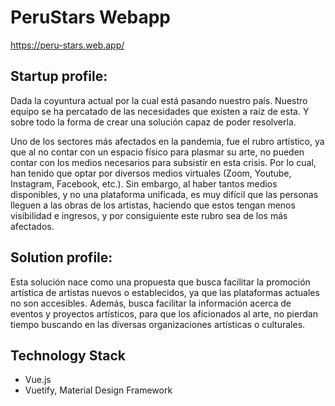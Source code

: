 # PeruStars Webapp
https://peru-stars.web.app/

## Startup profile:
Dada la coyuntura actual por la cual está pasando nuestro país. Nuestro equipo se ha percatado de las necesidades que existen a raíz de esta. Y sobre todo la forma de crear una solución capaz de poder resolverla.

Uno de los sectores más afectados en la pandemia, fue el rubro artístico, ya que al no contar con un espacio físico para plasmar su arte, no pueden contar con los medios necesarios para subsistir en esta crisis. Por lo cual, han tenido que optar por diversos medios virtuales (Zoom, Youtube, Instagram, Facebook, etc.). Sin embargo, al haber tantos medios disponibles, y no una plataforma unificada, es muy difícil que las personas lleguen a las obras de los artistas, haciendo que estos tengan menos visibilidad e ingresos, y por consiguiente este rubro sea de los más afectados.

## Solution profile:
Esta solución nace como una propuesta que busca facilitar la promoción artística de artistas nuevos o establecidos, ya que las plataformas actuales no son accesibles. Además, busca facilitar la información acerca de eventos y proyectos artísticos, para que los aficionados al arte, no pierdan tiempo buscando en las diversas organizaciones artísticas o culturales.

## Technology Stack
- Vue.js
- Vuetify, Material Design Framework
